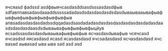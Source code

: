 ячсяasd
фadssd
asdфвыячсasdasddsasdsssasdasdфыв
sdfавппавsadasdaaaddsssssadadasdsdasdasdasdsdasdываывааывафывфывфывфывфывфывфывфывфыв
апвsadasdasdasdadssdqqadasdsasdadadasdasdasdasdasdasdasdadasdaasdsdasdasdaasdsdываывафывфывфывфыцйув
ясsadssasdasdasdываывафывфывфыв
ясчasdasdывафыв
чсячсasd
ячсasdsd
яясasdasd
ясasd
ясasdasdasd
ячсsadasdasd
ясчasdasdasd
ячс
ваsad
аываsad
ыва
ыва
sad
asd
asd
